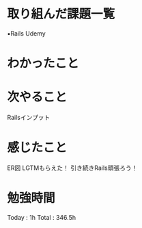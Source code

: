 <h1>取り組んだ課題一覧</h1>

▪️Rails Udemy

<h1>わかったこと</h1>

<h1>次やること</h1>
Railsインプット

<h1>感じたこと</h1>
ER図 LGTMもらえた！
引き続きRails頑張ろう！

<h1>勉強時間</h1>
Today : 1h Total : 346.5h